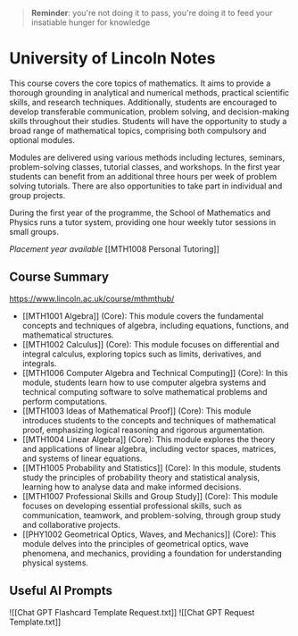 >**Reminder**: you're not doing it to pass, you're doing it to feed your insatiable hunger for knowledge
# University of Lincoln Notes
This course covers the core topics of mathematics. It aims to provide a thorough grounding in analytical and numerical methods, practical scientific skills, and research techniques. Additionally, students are encouraged to develop transferable communication, problem solving, and decision-making skills throughout their studies. Students will have the opportunity to study a broad range of mathematical topics, comprising both compulsory and optional modules.

Modules are delivered using various methods including lectures, seminars, problem-solving classes, tutorial classes, and workshops. In the first year students can benefit from an additional three hours per week of problem solving tutorials. There are also opportunities to take part in individual and group projects.

During the first year of the programme, the School of Mathematics and Physics runs a tutor system, providing one hour weekly tutor sessions in small groups.

*Placement year available*
[[MTH1008 Personal Tutoring]]
## Course Summary
https://www.lincoln.ac.uk/course/mthmthub/
- [[MTH1001 Algebra]] (Core): This module covers the fundamental concepts and techniques of algebra, including equations, functions, and mathematical structures.
- [[MTH1002 Calculus]] (Core): This module focuses on differential and integral calculus, exploring topics such as limits, derivatives, and integrals.
- [[MTH1006 Computer Algebra and Technical Computing]] (Core): In this module, students learn how to use computer algebra systems and technical computing software to solve mathematical problems and perform computations.
- [[MTH1003 Ideas of Mathematical Proof]] (Core): This module introduces students to the concepts and techniques of mathematical proof, emphasizing logical reasoning and rigorous argumentation.
- [[MTH1004 Linear Algebra]] (Core): This module explores the theory and applications of linear algebra, including vector spaces, matrices, and systems of linear equations.
- [[MTH1005 Probability and Statistics]] (Core): In this module, students study the principles of probability theory and statistical analysis, learning how to analyse data and make informed decisions.
- [[MTH1007 Professional Skills and Group Study]] (Core): This module focuses on developing essential professional skills, such as communication, teamwork, and problem-solving, through group study and collaborative projects.
- [[PHY1002 Geometrical Optics, Waves, and Mechanics]] (Core): This module delves into the principles of geometrical optics, wave phenomena, and mechanics, providing a foundation for understanding physical systems.

## Useful AI Prompts
![[Chat GPT Flashcard Template Request.txt]]
![[Chat GPT Request Template.txt]]
